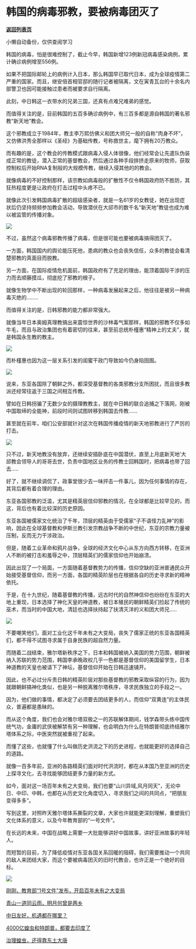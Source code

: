 # 韩国的病毒邪教，要被病毒团灭了

[**返回列表页**](/gzh/政事堂2019)

小懒自动备份，仅供查阅学习

韩国的病毒，怕是很难控制了，截止今早，韩国新增123例新冠病毒感染病例，累计确诊病例增至556例。  

  

如果不把国际邮轮上的病例计入日本，那么韩国早已取代日本，成为全球疫情第二严重的国家。而且，继安倍首相官邸的随行记者被隔离，文在寅青瓦台的十余名内部警卫也因可能接触过患者而被要求自行隔离。

  

此刻，中日韩这一衣带水的兄弟三国，还真有点难兄难弟的感觉。  

  

而值得关注的是，目前韩国的五百多确诊病例中，有三百多都是源自韩国的著名邪教“新天地”教会。

  

这个邪教成立于1984年，教主李万熙仿佛义和团大师兄一般的自称“肉身不坏”，又仿佛洪秀全那样以《圣经》为基础传教，号称救世主，麾下拥有20万教众。

  

而有趣的是，这个教会的传教模式跟病毒入侵人体很像，他们经常会让先遣队伪装成正常的教徒，潜入正常的基督教会，然后通过各种手段排挤走原来的牧师，获取控制权后开始RNA复制般的大规模传教，继续入侵其他的的教会。

  

就像病毒的不好控制那样，该宗教如病毒般的扩散性不仅令韩国政府防不胜防，其狂热程度更是让政府在打击过程中头疼不已。

  

就像此次引发韩国病毒扩散的超级感染者，就是一名61岁的女教徒，她在出现症状后仍坚持频频参加教会活动，导致潜伏在大邱市的数千名“新天地”教徒也成为难以被监管的传播对象。

  

![](https://mmbiz.qpic.cn/mmbiz_jpg/rxhS23yu8cNsKezNKGibO6DO30NoMibDaRjRNY1MgUY3qVEcbWiaxZ2k6oaUIwiaIUxeRvltbGDszR6vIFuZRhic1wA/640?wx_fmt=jpeg)

  

不过，虽然这个病毒邪教传播了病毒，但是很可能也要被病毒搞得团灭了。

  

一方面，韩国国内的舆论能压死他，患病的教众也会丧失信任，众多的教徒会看清楚邪教的真面目而脱教。

  

另一方面，在国际疫情危机面前，韩国政府有了充足的理由，能顶着国际干涉的压力而去顺藤摸瓜，彻底挖了邪教的根子。

  

就像生物学中不断出现的轮回那样，一种病毒发展起来之后，他往往是被另一种病毒灭绝的........  

  

而值得关注的是，日韩邪教的能力都非常强大。

  

就像当年日本奥姆真理教搞出来震惊世界的沙林毒气案那样，韩国的邪教不仅多如牛毛，而且与政治集团也有着密切的往来，甚至前总统朴槿惠“精神上的丈夫”，就是韩国永生教的教主。

  

![](https://mmbiz.qpic.cn/mmbiz_jpg/rxhS23yu8cNsKezNKGibO6DO30NoMibDaRG7kPOkOfRQorO60tGqaPjy59PZhPD93nuhsfTTgvpY82p5yQ5MyQiaQ/640?wx_fmt=jpeg)

  

而朴槿惠也因为这一层关系引发的闺蜜干政门导致如今仍身陷囹圄。

  

![](https://mmbiz.qpic.cn/mmbiz_jpg/rxhS23yu8cNsKezNKGibO6DO30NoMibDaRBibn4DCFhGtCL4fjaZGibsADf5Lod303UuhPfOpKTJyIECs2pEnuZfrA/640?wx_fmt=jpeg)

  

说来，东亚各国除了朝鲜之外，都深受基督教的各类邪教分支所困扰，而且很多教派还经常往返于三国之间相互传教。

  

譬如在日韩拐骗了无数少女的摄理教教主，就在中日韩的联合追捕之下落网，刚被中国取缔的全能神，前段时间则试图转移到韩国去传教......

  

甚至就在前年，咱们公安部就针对这次在韩国传播疫情的新天地邪教进行了严厉的打击。  

  

![](https://mmbiz.qpic.cn/mmbiz_png/rxhS23yu8cNsKezNKGibO6DO30NoMibDaRClXITdWFmkoRtmvM9xRiaABLNRZ4PGAa0hkicvOWdgGpbN5nxLzk7ibQQ/640?wx_fmt=png)

只不过，新天地教没有放弃，还继续安插卧底在中国潜伏，直至上月底新天地’大邱教会领导人的哥哥去世，负责中国地区业务的传教士回韩国时，把病毒也带了回去.....

  

好了，就不继续调侃了，政事堂很少去一味抨击一件事儿，因为任何事情的存在，其背后都有着合理的理由。  

  
东亚各国邪教的泛滥，尤其是精英层信仰邪教的情况，在全球都是比较罕见的，而这，背后也有着比较深的历史原因。  

  

东亚各国被儒家文化统治了千年，顶层的精英由于受儒家“子不语怪力乱神”的影响，因此在全球基督教和伊斯兰教引发宗教战争不断的中世纪，东亚的宗教力量被压制，反而无力干涉政治。

  

但是，随着工业革命和鸦片战争，全球的经济文化中心从东方向西方转移，在亚洲人不断的被打击和羞辱之中，顶层精英们的儒家信仰也开始崩溃。

  

因此出现了一个局面，一方面随着基督教势力的传播，信仰空缺的亚洲普通民众开始接受基督信仰，而另一方面，各国的精英阶层也在根据各自的历史寻求新的精神依托。  

  

于是，在十九世纪，随着基督教的传播，远古时代的自然神信仰也纷纷在东亚的大地上重现，日本选择了神化天皇的神道教，被日本殖民的朝鲜精英们捡起了传统的巫术，而当时的中国大地，清廷也选择扶持起了扶清灭洋的义和团大师兄.....  

  

![](https://mmbiz.qpic.cn/mmbiz_jpg/rxhS23yu8cNsKezNKGibO6DO30NoMibDaRzGaxBzFuj5ToypM91NGPVg29YtAw4S3SfRwMMlYMh4QckmP4whcwhA/640?wx_fmt=jpeg)

  

不要嘲笑他们，面对工业化这千年未有之大变局，丧失了儒家正统的东亚各国精英们，都不得不试图寻求属于自身民族的超自然力量。

  

而随着二战结束，雅尔塔新秩序之下，日本和韩国被纳入美国的势力范围，朝鲜被纳入苏联的势力范围，韩国李承晚政权几乎一色都是基督信仰的美国留学生，日本神道教的天皇也被请下了神坛，基督信仰开始在日韩迅速铺开。

  

因此，也不必过分斥责日韩的精英阶层对那些基督教的邪教采取纵容的行为，因为就跟朝鲜搞神化类似，也是另一种脱离雅尔塔秩序，寻求民族独立的手段之一。

  

因为，他们做的事情，都决定了必须要去团结更多的人，而信仰“双黄连”的主体民众，普遍都是愚昧的。

  

而从这个角度，我们也会对雅尔塔双极之一的苏联解体期间，钱学森带头练中国传统气功，金庸的武侠被解禁有另一种理解，也会明白为什么在特朗普彻底终结雅尔塔体系之际，中医突然就被重视了起来。

  

而懂了这些，也就懂了什么叫做历史洪流之下的历史进程，也就能更好的选择自己的道路。

  

就像一百多年前，亚洲的各路精英们面对时代洪流时，都在从本国乃至亚洲的历史上探寻文化，去寻找能够团结更多力量的新方式。

  

如今，面对这一场百年未有之大变局，我们也要“山川异域,风月同天”，无论中日、中印、中韩，也都在从历史文化角度切入，寻求我们之间的共同点，“把朋友变得多多”。

  

写到这里，对照昨天雅尔塔体系撕裂的文章，大家也许就能更深刻理解，重塑我们文化体系的意义，以及今年教育部的“一号文件”。

  

在长远的未来，中国在战略上需要一大批能够讲好中国故事，讲好亚洲故事的年轻人。  

  

而短暂的目前，为了降低疫情对东亚各国关系回暖的阻碍，我们需要推动一个共同的敌人来团结大家，而这个要被病毒团灭的旧时代教会，也许正是一个绝好的目标。

  

![](https://mmbiz.qpic.cn/mmbiz_jpg/rxhS23yu8cPp0iaKAfe0ZsWfgGcY72o9Nror8TicrtnlDsqzY7y4Kum4fM3X0FMEGlbvm9HvZUiaETSnLt4DHNLbQ/640?wx_fmt=jpeg)

  

[刚刚，教育部“1号文件”发布，开启百年未有之大变局](http://mp.weixin.qq.com/s?__biz=MzAwMzU1ODAwOQ==&mid=2650333691&idx=1&sn=d708ad3838b17bab41c39f095e984a6a&chksm=83351eedb44297fbbf9b961d30108a8d3439864fc0877597598292ca740e31cd24419c5b3af3&scene=21#wechat_redirect)

[青山一道同云雨，明月何曾是两乡](http://mp.weixin.qq.com/s?__biz=MzAwMzU1ODAwOQ==&mid=2650333914&idx=1&sn=d68605faaa6a8ad28657217787721ce6&chksm=83351dccb44294da173574b46cc4ecaa03b20937dc072fad75d360624ee0bc19ed6609d0f459&scene=21#wechat_redirect)  

[中日友好，机遇都在哪里？](http://mp.weixin.qq.com/s?__biz=MzAwMzU1ODAwOQ==&mid=2650333937&idx=1&sn=f4f3403e252bd099a19d6e40c537f404&chksm=83351de7b44294f18e2b242f66cee4d3a3c8decf5dd7b4549cd3b6b3f97e994abb9249686871&scene=21#wechat_redirect)  

[4000亿蝗虫和特朗普，都要去印度了](http://mp.weixin.qq.com/s?__biz=MzAwMzU1ODAwOQ==&mid=2650333966&idx=1&sn=700006ef07da937660efdb5919407b7c&chksm=83351c18b442950ed63148fe7b2c7572a19c466cb98eb01a713e31f0cd25b42e33b88ac9c65a&scene=21#wechat_redirect)  

[治理蝗虫，还得靠东土大唐](http://mp.weixin.qq.com/s?__biz=MzAwMzU1ODAwOQ==&mid=2650333977&idx=1&sn=88a3cc1ccb23a9d1169f7dff69fd970b&chksm=83351c0fb4429519d9b9b48827dbc308c083c1427ff2de44d859136152553f0cbefd7e53c112&scene=21#wechat_redirect)

